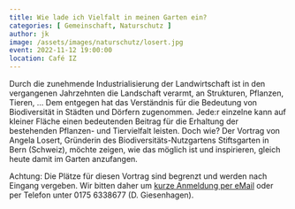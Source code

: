 ```yaml
---
title: Wie lade ich Vielfalt in meinen Garten ein?
categories: [ Gemeinschaft, Naturschutz ]
author: jk
image: /assets/images/naturschutz/losert.jpg
event: 2022-11-12 19:00:00
location: Café IZ
---
```

Durch die zunehmende Industrialisierung der Landwirtschaft ist in den vergangenen Jahrzehnten die Landschaft verarmt, an Strukturen, Pflanzen, Tieren, …
Dem entgegen hat das Verständnis für die Bedeutung von Biodiversität in Städten und Dörfern zugenommen. Jede:r einzelne kann auf kleiner Fläche einen bedeutenden Beitrag für die Erhaltung der bestehenden Pflanzen- und Tiervielfalt leisten. Doch wie? 
Der Vortrag von Angela Losert, Gründerin des Biodiversitäts-Nutzgartens Stiftsgarten in Bern (Schweiz), möchte zeigen, wie das möglich ist und inspirieren, gleich heute damit im Garten anzufangen.

Achtung: Die Plätze für diesen Vortrag sind begrenzt und werden nach Eingang vergeben. Wir bitten daher um [kurze Anmeldung per eMail](mailto:buergerrunde-heuweiler@googlegroups.com) oder per Telefon unter 0175 6338677‬ (D. Giesenhagen). 